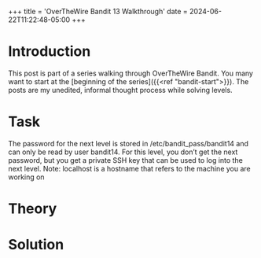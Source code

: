 +++
title = 'OverTheWire Bandit 13 Walkthrough'
date = 2024-06-22T11:22:48-05:00
+++

# Introduction

This post is part of a series walking through OverTheWire Bandit. You many want to start at the [beginning of the series]({{<ref "bandit-start">}}). The posts are my unedited, informal thought process while solving levels.

# Task

The password for the next level is stored in /etc/bandit_pass/bandit14 and can only be read by user bandit14. For this level, you don’t get the next password, but you get a private SSH key that can be used to log into the next level. Note: localhost is a hostname that refers to the machine you are working on

# Theory

# Solution
